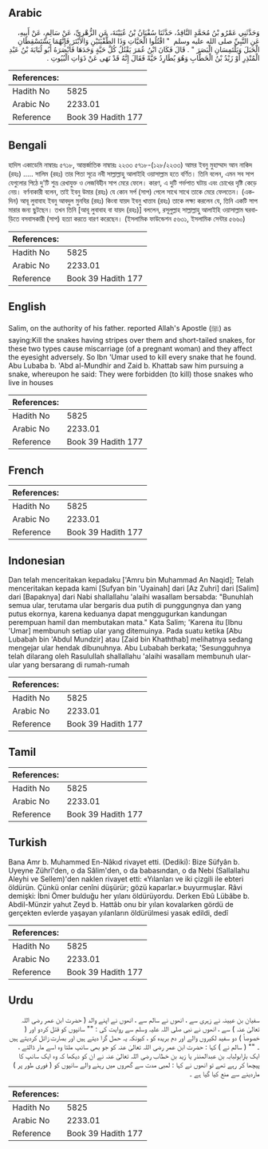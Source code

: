 ## Arabic


<div dir="rtl" lang="ar" style={{fontSize:'larger',backgroundColor:'#f8f9fa',padding:20}}>
وَحَدَّثَنِي عَمْرُو بْنُ مُحَمَّدٍ النَّاقِدُ، حَدَّثَنَا سُفْيَانُ بْنُ عُيَيْنَةَ، عَنِ الزُّهْرِيِّ، عَنْ سَالِمٍ، عَنْ أَبِيهِ، عَنِ النَّبِيِّ صلى الله عليه وسلم ‏ "‏ اقْتُلُوا الْحَيَّاتِ وَذَا الطُّفْيَتَيْنِ وَالأَبْتَرَ فَإِنَّهُمَا يَسْتَسْقِطَانِ الْحَبَلَ وَيَلْتَمِسَانِ الْبَصَرَ ‏"‏ ‏.‏ قَالَ فَكَانَ ابْنُ عُمَرَ يَقْتُلُ كُلَّ حَيَّةٍ وَجَدَهَا فَأَبْصَرَهُ أَبُو لُبَابَةَ بْنُ عَبْدِ الْمُنْذِرِ أَوْ زَيْدُ بْنُ الْخَطَّابِ وَهُوَ يُطَارِدُ حَيَّةً فَقَالَ إِنَّهُ قَدْ نَهَى عَنْ ذَوَاتِ الْبُيُوتِ ‏.‏
</div>
<div style={{backgroundColor:'#f8f9fa',padding:20, marginBottom: 10}}><table> <thead> <tr> <th>References:</th> <th></th> </tr> </thead> <tbody><tr><td>Hadith No</td><td>5825</td></tr><tr><td>Arabic No</td><td>2233.01</td></tr><tr><td>Reference</td><td>Book 39 Hadith 177</td></tr></tbody></table></div>

## Bengali


<div dir="ltr" lang="bn" style={{fontSize:'larger',backgroundColor:'#f8f9fa',padding:20}}>
হাদিস একাডেমি নাম্বারঃ ৫৭১৮, আন্তর্জাতিক নাম্বারঃ ২২৩৩ ৫৭১৮-(১২৮/২২৩৩) আমর ইবনু মুহাম্মাদ আন নাকিদ (রহঃ) ..... সালিম (রহঃ) তার পিতা সূত্রে নবী সাল্লাল্লাহু আলাইহি ওয়াসাল্লাম হতে বর্ণিত। তিনি বলেন, এমন সব সাপ যেগুলোর পিঠে দু'টি শুভ্র রেখাযুক্ত ও লেজবিহীন সাপ মেরে ফেলে। কারণ, এ দুটি গর্ভপাত ঘটায় এবং চোখের দৃষ্টি কেড়ে নেয়। বর্ণনাকারী বলেন, তাই ইবনু উমার (রহঃ) যে কোন সৰ্প (সাপ) পেলে সাথে সাথে তাকে মেরে ফেলতেন। (একদিন) আবূ লুবাবাহ ইবনু আবদুল মুনযির (রহঃ) কিংবা যায়দ ইবনু খাত্তাব (রহঃ) তাকে লক্ষ্য করলেন যে, তিনি একটি সাপ মারার জন্য ছুটছেন। তখন তিনি [আবূ লুবাবাহ বা যায়দ (রহঃ)] বললেন, রসূলুল্লাহ সাল্লাল্লাহু আলাইহি ওয়াসাল্লাম ঘরবাড়িতে বসবাসকারী (সাপ) হত্যা করতে বারণ করেছেন। (ইসলামিক ফাউন্ডেশন ৫৬৩১, ইসলামিক সেন্টার ৫৬৬০)
</div>
<div style={{backgroundColor:'#f8f9fa',padding:20, marginBottom: 10}}><table> <thead> <tr> <th>References:</th> <th></th> </tr> </thead> <tbody><tr><td>Hadith No</td><td>5825</td></tr><tr><td>Arabic No</td><td>2233.01</td></tr><tr><td>Reference</td><td>Book 39 Hadith 177</td></tr></tbody></table></div>

## English


<div dir="ltr" lang="en" style={{fontSize:'larger',backgroundColor:'#f8f9fa',padding:20}}>
Salim, on the authority of his father. reported Allah's Apostle (ﷺ) as saying:Kill the snakes having stripes over them and short-tailed snakes, for these two types cause miscarriage (of a pregnant woman) and they affect the eyesight adversely. So Ibn 'Umar used to kill every snake that he found. Abu Lubaba b. 'Abd al-Mundhir and Zaid b. Khattab saw him pursuing a snake, whereupon he said: They were forbidden (to kill) those snakes who live in houses
</div>
<div style={{backgroundColor:'#f8f9fa',padding:20, marginBottom: 10}}><table> <thead> <tr> <th>References:</th> <th></th> </tr> </thead> <tbody><tr><td>Hadith No</td><td>5825</td></tr><tr><td>Arabic No</td><td>2233.01</td></tr><tr><td>Reference</td><td>Book 39 Hadith 177</td></tr></tbody></table></div>

## French


<div dir="ltr" lang="fr" style={{fontSize:'larger',backgroundColor:'#f8f9fa',padding:20}}>

</div>
<div style={{backgroundColor:'#f8f9fa',padding:20, marginBottom: 10}}><table> <thead> <tr> <th>References:</th> <th></th> </tr> </thead> <tbody><tr><td>Hadith No</td><td>5825</td></tr><tr><td>Arabic No</td><td>2233.01</td></tr><tr><td>Reference</td><td>Book 39 Hadith 177</td></tr></tbody></table></div>

## Indonesian


<div dir="ltr" lang="id" style={{fontSize:'larger',backgroundColor:'#f8f9fa',padding:20}}>
Dan telah menceritakan kepadaku ['Amru bin Muhammad An Naqid]; Telah menceritakan kepada kami [Sufyan bin 'Uyainah] dari [Az Zuhri] dari [Salim] dari [Bapaknya] dari Nabi shallallahu 'alaihi wasallam bersabda: "Bunuhlah semua ular, terutama ular bergaris dua putih di punggungnya dan yang putus ekornya, karena keduanya dapat menggugurkan kandungan perempuan hamil dan membutakan mata." Kata Salim; 'Karena itu [Ibnu 'Umar] membunuh setiap ular yang ditemuinya. Pada suatu ketika [Abu Lubabah bin 'Abdul Mundzir] atau [Zaid bin Khaththab] melihatnya sedang mengejar ular hendak dibunuhnya. Abu Lubabah berkata; 'Sesungguhnya telah dilarang oleh Rasulullah shallallahu 'alaihi wasallam membunuh ular-ular yang bersarang di rumah-rumah
</div>
<div style={{backgroundColor:'#f8f9fa',padding:20, marginBottom: 10}}><table> <thead> <tr> <th>References:</th> <th></th> </tr> </thead> <tbody><tr><td>Hadith No</td><td>5825</td></tr><tr><td>Arabic No</td><td>2233.01</td></tr><tr><td>Reference</td><td>Book 39 Hadith 177</td></tr></tbody></table></div>

## Tamil


<div dir="ltr" lang="ta" style={{fontSize:'larger',backgroundColor:'#f8f9fa',padding:20}}>

</div>
<div style={{backgroundColor:'#f8f9fa',padding:20, marginBottom: 10}}><table> <thead> <tr> <th>References:</th> <th></th> </tr> </thead> <tbody><tr><td>Hadith No</td><td>5825</td></tr><tr><td>Arabic No</td><td>2233.01</td></tr><tr><td>Reference</td><td>Book 39 Hadith 177</td></tr></tbody></table></div>

## Turkish


<div dir="ltr" lang="tr" style={{fontSize:'larger',backgroundColor:'#f8f9fa',padding:20}}>
Bana Amr b. Muhammed En-Nâkıd rivayet etti. (Dediki): Bize Süfyân b. Uyeyne Zührî'den, o da Sâlim'den, o da babasından, o da Nebi (Sallallahu Aleyhi ve Sellem)'den naklen rivayet etti: «Yılanları ve iki çizgili ile ebteri öldürün. Çünkü onlar cenîni düşürür; gözü kaparlar.» buyurmuşlar. Râvi demişki: İbni Ömer bulduğu her yılanı öldürüyordu. Derken Ebû Lübâbe b. Abdil-Münzir yahut Zeyd b. Hattâb onu bir yılan kovalarken gördü de gerçekten evlerde yaşayan yılanların öldürülmesi yasak edildi, dedî
</div>
<div style={{backgroundColor:'#f8f9fa',padding:20, marginBottom: 10}}><table> <thead> <tr> <th>References:</th> <th></th> </tr> </thead> <tbody><tr><td>Hadith No</td><td>5825</td></tr><tr><td>Arabic No</td><td>2233.01</td></tr><tr><td>Reference</td><td>Book 39 Hadith 177</td></tr></tbody></table></div>

## Urdu


<div dir="rtl" lang="ur" style={{fontSize:'larger',backgroundColor:'#f8f9fa',padding:20}}>
سفیان بن عیینہ نے زہری سے ، انھوں نے سالم سے ، انھوں نے اپنے والد ( حضرت ابن عمر رضی اللہ تعالیٰ عنہ ) سے ، انھوں نے نبی صلی اللہ علیہ وسلم سے روایت کی : "" سانپوں کو قتل کردو اور ( خصوصاً ) دو سفید لکیروں والے اور دم بریدہ کو ، کیونکہ یہ حمل گرا دیتے ہیں اور بصارت زائل کردیتے ہیں ۔ "" ( سالم نے ) کہا : حضرت ابن عمر رضی اللہ تعالیٰ عنہ کو جو بھی سانپ ملتا وہ اسے مار ڈالتے ، ایک بارابولبابہ بن عبدالمنذر یا زید بن خطاب رضی اللہ تعالیٰ عنہ نے ان کو دیکھا کہ وہ ایک سانپ کا پیچھا کر رہے تھے تو انھوں نے کہا : لمبی مدت سے گھروں میں رہنے والے سانپوں کو ( فوری طور پر ) ماردینے سے منع کیا گیا ہے ۔
</div>
<div style={{backgroundColor:'#f8f9fa',padding:20, marginBottom: 10}}><table> <thead> <tr> <th>References:</th> <th></th> </tr> </thead> <tbody><tr><td>Hadith No</td><td>5825</td></tr><tr><td>Arabic No</td><td>2233.01</td></tr><tr><td>Reference</td><td>Book 39 Hadith 177</td></tr></tbody></table></div>